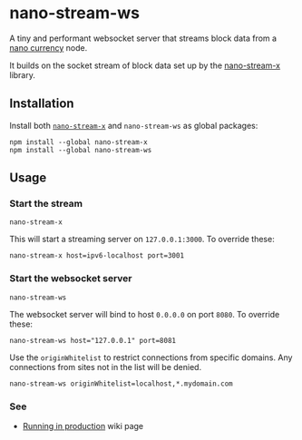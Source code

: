 
# nano-stream-ws

A tiny and performant websocket server that streams block data from a [nano currency](https://nano.org/) node.

It builds on the socket stream of block data set up by the [nano-stream-x](https://github.com/lukes/nano-stream-x) library.

## Installation

Install both [`nano-stream-x`](https://github.com/lukes/nano-stream-x) and `nano-stream-ws` as global packages:

    npm install --global nano-stream-x
    npm install --global nano-stream-ws

## Usage

### Start the stream

    nano-stream-x

This will start a streaming server on `127.0.0.1:3000`. To override these:

    nano-stream-x host=ipv6-localhost port=3001

### Start the websocket server

    nano-stream-ws

The websocket server will bind to host `0.0.0.0` on port `8080`. To override these:

    nano-stream-ws host="127.0.0.1" port=8081

Use the `originWhitelist` to restrict connections from specific domains. Any connections from sites not in the list will be denied.

    nano-stream-ws originWhitelist=localhost,*.mydomain.com

### See

* [Running in production](https://github.com/lukes/nano-stream-ws/wiki/Running-in-production) wiki page
